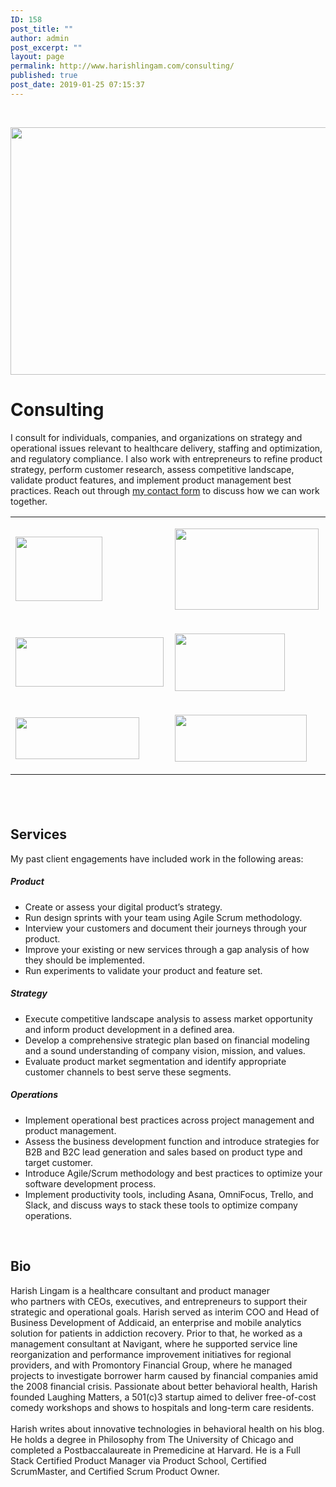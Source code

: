 ```yaml
---
ID: 158
post_title: ""
author: admin
post_excerpt: ""
layout: page
permalink: http://www.harishlingam.com/consulting/
published: true
post_date: 2019-01-25 07:15:37
---
```

<!-- wp:fl-builder/layout -->
<p>&nbsp;</p>
<p><a href="http://www.harishlingam.com/wp-content/uploads/2019/01/consulting-2204253_1920.png"><img class="wp-image-697 alignnone" src="http://www.harishlingam.com/wp-content/uploads/2019/01/consulting-2204253_1920-300x200.png" alt="" width="595" height="396" /></a></p>
<h1>Consulting</h1>
<p>I consult for individuals, companies, and organizations on strategy and operational issues relevant to healthcare delivery, staffing and optimization, and regulatory compliance. I also work with entrepreneurs to refine product strategy, perform customer research, assess competitive landscape, validate product features, and implement product management best practices. Reach out through <a href="http://www.harishlingam.com/contact-me/">my contact form</a> to discuss how we can work together.</p>
<table>
<tbody>
<tr>
<td width="312">
<p><a href="http://www.harishlingam.com/wp-content/uploads/2019/01/Ata-logo-transp.png"><img class="wp-image-381 aligncenter" src="http://www.harishlingam.com/wp-content/uploads/2019/01/Ata-logo-transp.png" alt="" width="139" height="103" /></a></p>
</td>
<td width="312">
<p><a href="http://www.harishlingam.com/wp-content/uploads/2019/01/navigant.png"><img class=" wp-image-383 aligncenter" src="http://www.harishlingam.com/wp-content/uploads/2019/01/navigant-300x169.png" alt="" width="230" height="130" /></a></p>
</td>
</tr>
<tr>
<td width="312"><a href="http://www.harishlingam.com/wp-content/uploads/2019/01/harvard-logo.png"><img class="wp-image-594 aligncenter" src="http://www.harishlingam.com/wp-content/uploads/2019/01/harvard-logo-300x100.png" alt="" width="237" height="79" /></a></td>
<td width="312">
<p><a href="http://www.harishlingam.com/wp-content/uploads/2019/01/promontory.jpg"><img class=" wp-image-385 aligncenter" src="http://www.harishlingam.com/wp-content/uploads/2019/01/promontory-300x156.jpg" alt="" width="176" height="92" /></a></p>
</td>
</tr>
<tr>
<td width="312">
<p><a href="http://www.harishlingam.com/wp-content/uploads/2019/01/addicaid.png"><img class=" wp-image-380 aligncenter" src="http://www.harishlingam.com/wp-content/uploads/2019/01/addicaid-300x102.png" alt="" width="198" height="67" /></a></p>
</td>
<td width="312">
<p><a href="http://www.harishlingam.com/wp-content/uploads/2019/01/chicagomed.png"><img class=" wp-image-386 aligncenter" src="http://www.harishlingam.com/wp-content/uploads/2019/01/chicagomed-300x107.png" alt="" width="211" height="75" /></a></p>
</td>
</tr>
</tbody>
</table>
<h2> </h2>
<h2>Services</h2>
<p>My past client engagements have included work in the following areas:</p>
<h5>Product</h5>
<ul>
<li>Create or assess your digital product’s strategy.</li>
<li>Run design sprints with your team using Agile Scrum methodology.</li>
<li>Interview your customers and document their journeys through your product.</li>
<li>Improve your existing or new services through a gap analysis of how they should be implemented.</li>
<li>Run experiments to validate your product and feature set.</li>
</ul>
<h5>Strategy</h5>
<ul>
<li>Execute competitive landscape analysis to assess market opportunity and inform product development in a defined area.</li>
<li>Develop a comprehensive strategic plan based on financial modeling and a sound understanding of company vision, mission, and values.</li>
<li>Evaluate product market segmentation and identify appropriate customer channels to best serve these segments.</li>
</ul>
<h5>Operations</h5>
<ul>
<li>Implement operational best practices across project management and product management.</li>
<li>Assess the business development function and introduce strategies for B2B and B2C lead generation and sales based on product type and target customer.</li>
<li>Introduce Agile/Scrum methodology and best practices to optimize your software development process.</li>
<li>Implement productivity tools, including Asana, OmniFocus, Trello, and Slack, and discuss ways to stack these tools to optimize company operations.</li>
</ul>
<p>&nbsp;</p>
<h2>Bio</h2>
<div>Harish Lingam is a healthcare consultant and product manager who partners with CEOs, executives, and entrepreneurs to support their strategic and operational goals. Harish served as interim COO and Head of Business Development of Addicaid, an enterprise and mobile analytics solution for patients in addiction recovery. Prior to that, he worked as a management consultant at Navigant, where he supported service line reorganization and performance improvement initiatives for regional providers, and with Promontory Financial Group, where he managed projects to investigate borrower harm caused by financial companies amid the 2008 financial crisis. Passionate about better behavioral health, Harish founded Laughing Matters, a 501(c)3 startup aimed to deliver free-of-cost comedy workshops and shows to hospitals and long-term care residents.</div>
<div> </div>
<div>Harish writes about innovative technologies in behavioral health on his blog. He holds a degree in Philosophy from The University of Chicago and completed a Postbaccalaureate in Premedicine at Harvard. He is a Full Stack Certified Product Manager via Product School, Certified ScrumMaster, and Certified Scrum Product Owner.</div>
<!-- /wp:fl-builder/layout -->